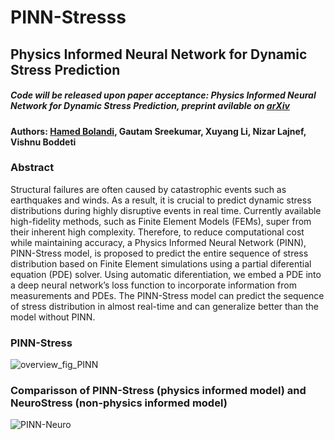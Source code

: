 # PINN-Stresss

## Physics Informed Neural Network for Dynamic Stress Prediction

##### Code will be released upon paper acceptance: Physics Informed Neural Network for Dynamic Stress Prediction, preprint avilable on [arXiv](https://arxiv.org/abs/2211.16190)

#### Authors: [Hamed Bolandi](https://bolandih.github.io/), Gautam Sreekumar, Xuyang Li, Nizar Lajnef, Vishnu Boddeti

### Abstract

 Structural failures are often caused by catastrophic events such as earthquakes and winds. As a result, it is crucial
to predict dynamic stress distributions during highly disruptive events in real time. Currently available high-fidelity
methods, such as Finite Element Models (FEMs), super from their inherent high complexity. Therefore, to reduce
computational cost while maintaining accuracy, a Physics Informed Neural Network (PINN), PINN-Stress model,
is proposed to predict the entire sequence of stress distribution based on Finite Element simulations using a partial
diferential equation (PDE) solver. Using automatic diferentiation, we embed a PDE into a deep neural network’s loss
function to incorporate information from measurements and PDEs. The PINN-Stress model can predict the sequence
of stress distribution in almost real-time and can generalize better than the model without PINN.


### PINN-Stress

![overview_fig_PINN](https://user-images.githubusercontent.com/78941477/234051535-3c2f4610-d4e6-4a0e-9634-2381f7cc268c.png)

###  Comparisson of PINN-Stress (physics informed model) and NeuroStress (non-physics informed model)

![PINN-Neuro](https://user-images.githubusercontent.com/78941477/234069024-e308fb28-b5a4-44ae-94c9-6192b099f7d9.png)





